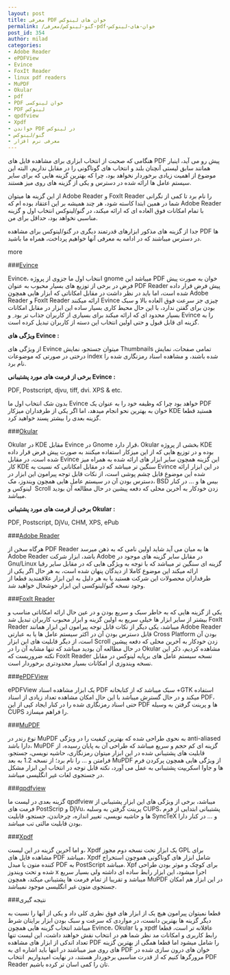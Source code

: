 ```yaml
---
layout: post
title: معرفی PDF خوان های لینوکس
permalink: /گنو-لینوکس/معرفی-pdf-خوان-های-لینوکس
post_id: 354
author: milad
categories: 
- Adobe Reader
- ePDFView
- Evince
- FoxIt Reader
- linux pdf readers
- MuPDF
- Okular
- pdf
- PDF خوان لینوکسی
- PDF لینوکس
- qpdfview
- Xpdf
- خواندن PDF در لینوکس
- گنو/لینوکس
- معرفی نرم افزار
---
```


هنگامی که صحبت از انتخاب ابزاری برای مشاهده فایل های PDF پیش رو می آید، اینبار همانند سابق لیستی آنچنان بلند و انتخاب های گوناگونی را در مقابل نداریم، البته این موضوع از اهمیت زیادی برخوردار نخواهد بود، چرا که بهترین گزینه هایی که برای سایر سیستم عامل ها ارائه شده در دسترس و یکی از گزینه های روی میز هستند.

از این گزینه ها میتوان Adobe Reader و FoxIt Reader را نام برد تا کمی از نگرانی شما در همین ابتدا کاسته شود، هر چند همیشه بر این اعتقاد بوده ام که Adobe Reader با تمام امکانات فوق العاده ای که ارائه میکند، در گنو/لینوکس انتخاب اول و گزینه مناسبی نخواهد بود، حداقل برای من.

جدا از گزینه های مذکور ابزارهای قدرتمند دیگری در گنو/لینوکس برای مشاهده PDF ها در دسترس میباشند که در ادامه به معرفی آنها خواهیم پرداخت، همراه ما باشید.

more

###[Evince](http://projects.gnome.org/evince/)


Evince، انتخاب اول ما جزوی از پروژه gnome میباشد این PDF خوان به صورت پیش فرض در برخی از توزیع های بسیار محبوب به عنوان PDF Reader پیش فرض قرار داده شده است، اما باید در نظر داشت در مقابل امکاناتی که ابزار هایی همچون Adobe Reader و FoxIt Reader ارائه میکنند Evince چیزی جز سرعت فوق العاده بالا و سبک بودن برای گفتن ندارد، با این حال محیط کاری بسیار ساده این ابزار در مقابل امکانات بسیار محدود ای که ارائه میکند برای بسیاری از کاربران جذاب تر بود ِ و Evince را به گزینه ای قابل قبول و حتی اولین انتخاب این دسته از کاربران تبدیل کرده است.

**ویژگی های Evince :**


از ویژگی های Evince میتوان جستجو، نمایش Thumbnails تمامی صفحات، نمایش درختی در صورتی که موضوعات index شده باشند، و مشاهده اسناد رمزنگاری شده را نام برد.

**برخی از فرمت های مورد پشتیبانی Evince :**


PDF, Postscript, djvu, tiff, dvi. XPS & etc.

بدون شک انتخاب اول ما Evince خواهد بود چرا که وظیفه خود را به عنوان یک PDF خوان به بهترین نحو انجام میدهد، اما اگر یکی از طرفداران میزکار KDE هستید قطعا گزینه بعدی را بیشتر پسند خواهید کرد.


###[Okular](http://okular.kde.org/)


Okular در KDE مقابل Evince در Gnome قرار دارد، Okular بخشی از پروژه KDE بوده و در توزیع هایی که از این میزکار استفاده میکنند به صورت پیش فرض قرار داده شده است، در مقابل Evince این گزینه همچون سایر ابزار های ارائه شده به همراه میز کار KDE سنگین تر میباشد که در مقابل امکاناتی که نسبت به Evince در این ابزار ارائه شده این موضوع قابل چشم پوشی است، از نکات قابل توجه پیرامون این ابزار در دسترس بودن آن در سیستم عامل هایی همچون ویندوز، مک، BSD بیس ها و … در کنار لینوکس و  Scroll زدن خودکار به آخرین محلی که دفعه پیشین در حال مطالعه آن بودید میباشد.

**برخی از فرمت های مورد پشتیبانی Okular :**


PDF, Postscript, DjVu, CHM, XPS, ePub


###[Adobe Reader](http://get.adobe.com/reader/otherversions)


هرگاه سخن از PDF Reader ها به میان می آید شاید اولین نامی که به ذهن میرسد Adobe Reader باشد، ابزار شرکت Adobe در مقابل سایر گزینه های موجود در Gnu/Linux گزینه ای سنگین تر میباشد که با توجه به ویژگی هایی که در مقابل سایر رقبا ارائه میکند این موضوع کاملا از دیدگان پنهان شده است، به هر حال اگر یکی از طرفداران محصولات این شرکت هستید یا به هر دلیل به این ابزار علاقمندید قطعا از وجود نسخه گنو/لینوکسی این ابزار خوشحال خواهید شد.


###[FoxIt Reader](http://www.foxitsoftware.com/downloads/)


یکی از گزینه هایی که به خاطر سبک و سریع بودن و در عین حال ارائه امکاناتی مناسب و بیشتر از سایر ابزار ها خیلی سریع به اولین گزینه و ابزار محبوب کاربران تبدیل شد FoxIt Reader میباشد، یکی دیگر از نکات قابل توجه پیرامون این ابزار همانند Adobe Reader قابل دسترس بودن آن در اکثر سیستم عامل ها یا به عبارتی Cross Platform بودن آن است، از دیگر قابلیت های این ابزار Scroll زدن خودکار به آخرین محلی که دفعه پیشین در حال مطالعه آن بودید میباشد که تنها مشابه آن را در Okular مشاهده کردیم، ذکر این نکته ضروریست که FoxIt Reader نسخه سیستم عامل های برپایه لینوکس در مقابل نسخه ویندوزی از امکانات بسیار محدودتری برخوردار است.


###[ePDFView](http://freecode.com/projects/epdfview)


ePDFView یک ابزار مشاهده اسناد PDF سبک میباشد که از کتابخانه +GTK استفاده میکند و در حال گسترش میباشد با این حال امکان مشاهده تعداد زیادی از اسناد PDF، حتی اسناد رمزنگاری شده را در کنار ایجاد کپی از این PDF ها و پرینت گرفتن به وسیله CUPS را فراهم میسازد.


###[MuPDF](http://www.mupdf.com/)


نوع رندر در MuPDF به نحوی طراحی شده که بهترین کیفیت را در ویژگی anti-aliased دارا باشد، MuPDF گزینه ای کم حجم و سریع میباشد که طراحی آن به پایان رسیده، از قابلیت های پشتیبانی شده در این ابزار میتوان رمزنگاری، حاشیه نویسی، جستجو، فرامتن و … را نام برد؛ از نسخه 1.2 به بعد MuPDF از ویژگی هایی همچون پرکردن فرم ها و جاوا اسکریپت پشتیبانی به عمل می آورد، نکته قابل توجه در انتخاب این ابزار مشکل در جستجوی لغات غیر انگلیسی میباشد.


###[qpdfview](https://launchpad.net/qpdfview)


گزینه بعدی در لیست ما qpdfview میباشد، برخی از ویژگی های این ابزار پشتیبانی از فرمت های PostScrip و DjVu، پرینت گرفتن به وسلیه CUPS، پشتیبانی ابتدایی از فرم ها و حاشیه نویسی، تغییر اندازه، چرخاندن، جستجو، قابلیت SyncTeX و … در کنار دارا بودن قابلیت مالتی تب میباشد.


###[Xpdf](http://www.foolabs.com/xpdf/)


و اما آخرین گزینه در این لیست، Xpdf یک ابزار تحت نسخه دوم مجوز GPL برای مشاهده فایل های PDF میباشد، Xpdf شامل ابزار های گوناگونی هموچون استخراج کننده متون یا مبدل PDF به PostScript میباشد. Xpf برای کوچک و موثر بودن طراحی شده و تحت ویندوز x اجرا میشود، این ابزار رابط ساده ای داشته ولی بسیار سریع میباشد و تقریبا از تمام فرمت ها پشتیبانی میکند، همچون MuPDF در این ابزار هم امکان جستجوی متون غیر انگلیسی موجود نمیباشد.


###نتیجه گیری


قطعا نمیتوان پیرامون هیچ یک از ابزار های فوق نظری کلی داد و یکی از آنها را نسبت به دیگر گزینه ها بهترین دانست، در مواردی که سرعت و سبک بودن ابزار برایتان شرط میباشد انتخاب گزینه هایی همچون Evince، Okular و یا xpdf عاقلانه تر است، قطعا رابط کاربری و امکانات مد نظر شما هم در انتخاب نقش خواهند داشت، این لیست تنها تعداد اندکی از ابزار های مشاهده PDF را شامل میشود اما قطعا همگی از بهترین گزینه های روی میز میباشند در انتها باید اشاره ای به PDF خوان های درون سازی شده در مرورگرها کنیم که از قدرت مناسبی برخوردار هستند، در نهایت امیدواریم  انتخاب PDF Reader تان را کمی اسان تر کرده باشیم.